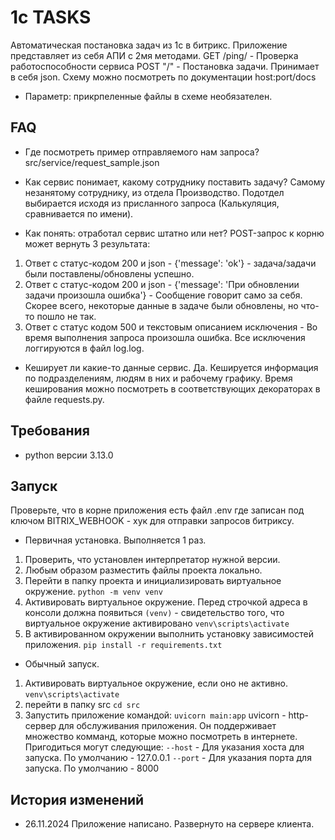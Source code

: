 # 1c TASKS

Автоматическая постановка задач из 1с в битрикс.
Приложение представляет из себя АПИ с 2мя методами. 
GET /ping/ - Проверка работоспособности сервиса
POST "/" - Постановка задачи. Принимает в себя json. Схему можно посмотреть по документации host:port/docs

* Параметр: прикрпеленные файлы в схеме необязателен.

## FAQ

- Где посмотреть пример отправляемого нам запроса? 
src/service/request_sample.json

- Как сервис понимает, какому сотруднику поставить задачу?
Самому незанятому сотруднику, из отдела Производство. Подотдел выбирается исходя из присланного запроса (Калькуляция, сравнивается по имени).

- Как понять: отработал сервис штатно или нет?
POST-запрос к корню может вернуть 3 результата:
1) Ответ с статус-кодом 200 и json - {'message': 'ok'} - задача/задачи были поставлены/обновлены успешно.
2) Ответ с статус-кодом 200 и json - {'message': 'При обновлении задачи произошла ошибка'} - Сообщение говорит само за себя. Скорее всего, некоторые данные в задаче были обновлены, но что-то пошло не так.
3) Ответ с статус кодом 500 и текстовым описанием исключения - Во время выполнения запроса произошла ошибка. Все исключения логгируются в файл log.log.

- Кеширует ли какие-то данные сервис. 
Да. Кешируется информация по подразделениям, людям в них и рабочему графику. Время кеширования можно посмотреть в соответствующих декораторах в файле requests.py.

## Требования

- python версии 3.13.0

## Запуск

Проверьте, что в корне приложения есть файл .env где записан под ключом BITRIX_WEBHOOK - хук для отправки запросов битриксу.

- Первичная установка. Выполняется 1 раз.
1) Проверить, что установлен интерпретатор нужной версии.
2) Любым образом разместить файлы проекта локально.
3) Перейти в папку проекта и инициализировать виртуальное окружение. 
`python -m venv venv`
4) Активировать виртуальное окружение. Перед строчкой адреса в консоли должна появиться `(venv)` - свидетельство того, что виртуальное окружение активировано
`venv\scripts\activate`
5) В активированном окружении выполнить установку зависимостей приложения.
`pip install -r requirements.txt`

- Обычный запуск.
1) Активировать виртуальное окружение, если оно не активно.
`venv\scripts\activate`
2) перейти в папку src
`cd src`
3) Запустить приложение командой:
`uvicorn main:app`
uvicorn - http-cервер для обслуживания приложения. Он поддерживает множество комманд, которые можно посмотреть в интернете.
Пригодиться могут следующие:
`--host` - Для указания хоста для запуска. По умолчанию - 127.0.0.1
`--port` - Для указания порта для запуска. По умолчанию - 8000

## История изменений

- 26.11.2024
Приложение написано. Развернуто на сервере клиента.
